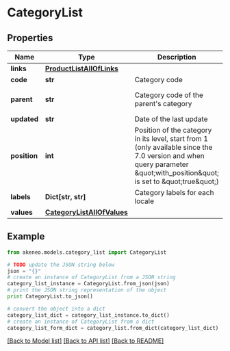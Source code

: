 # CategoryList


## Properties
Name | Type | Description | Notes
------------ | ------------- | ------------- | -------------
**links** | [**ProductListAllOfLinks**](ProductListAllOfLinks.md) |  | [optional] 
**code** | **str** | Category code | 
**parent** | **str** | Category code of the parent&#39;s category | [optional] [default to 'null']
**updated** | **str** | Date of the last update | [optional] 
**position** | **int** | Position of the category in its level, start from 1 (only available since the 7.0 version and when query parameter \&quot;with_position\&quot; is set to \&quot;true\&quot;) | [optional] 
**labels** | **Dict[str, str]** | Category labels for each locale | [optional] 
**values** | [**CategoryListAllOfValues**](CategoryListAllOfValues.md) |  | [optional] 

## Example

```python
from akeneo.models.category_list import CategoryList

# TODO update the JSON string below
json = "{}"
# create an instance of CategoryList from a JSON string
category_list_instance = CategoryList.from_json(json)
# print the JSON string representation of the object
print CategoryList.to_json()

# convert the object into a dict
category_list_dict = category_list_instance.to_dict()
# create an instance of CategoryList from a dict
category_list_form_dict = category_list.from_dict(category_list_dict)
```
[[Back to Model list]](../README.md#documentation-for-models) [[Back to API list]](../README.md#documentation-for-api-endpoints) [[Back to README]](../README.md)


